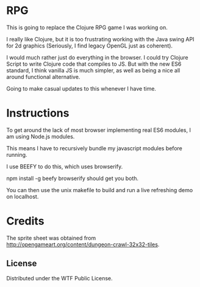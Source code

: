# RPG

This is going to replace the Clojure RPG game I was working on.

I really like Clojure, but it is too frustrating working with the Java swing API for 2d graphics (Seriously, I find legacy OpenGL just as coherent).

I would much rather just do everything in the browser. I could try Clojure Script to write Clojure code that compiles to JS.
But with the new ES6 standard, I think vanilla JS is much simpler, as well as being a nice all around functional alternative.

Going to make casual updates to this whenever I have time.

# Instructions
To get around the lack of most browser implementing real ES6 modules, I am using Node.js modules.

This means I have to recursively bundle my javascript modules before running.

I use BEEFY to do this, which uses browserify.

npm install -g beefy browserify should get you both.

You can then use the unix makefile to build and run a live refreshing demo on localhost.


# Credits
The sprite sheet was obtained from http://opengameart.org/content/dungeon-crawl-32x32-tiles.


## License
Distributed under the WTF Public License.
